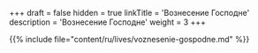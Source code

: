 +++
draft = false
hidden = true
linkTitle = 'Вознесение Господне'
description = 'Вознесение Господне'
weight = 3
+++

{{% include file="content/ru/lives/voznesenie-gospodne.md" %}}
